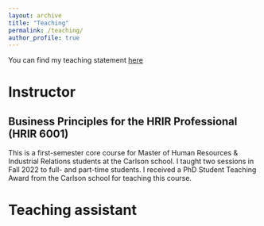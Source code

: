 ```yaml
---
layout: archive
title: "Teaching"
permalink: /teaching/
author_profile: true
---
```


You can find my teaching statement [here](files/teaching-statement-Adrianto.pdf)

# Instructor

## Business Principles for the HRIR Professional (HRIR 6001)

This is a first-semester core course for Master of Human Resources & Industrial Relations students at the Carlson school. I taught two sessions in Fall 2022 to full- and part-time students. I received a PhD Student Teaching Award from the Carlson school for teaching this course.

# Teaching assistant

